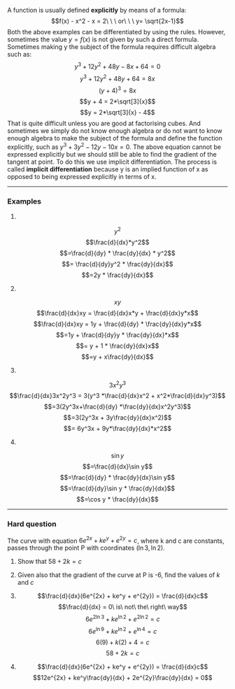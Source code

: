 A function is usually defined **explicitly** by means of a formula:
$$f(x) - x^2 - x = 2\ \ \ or\ \ \ y= \sqrt{2x-1}$$
Both the above examples can be differentiated by using the rules. However, sometimes the value $y = f(x)$ is not given by such a direct formula. Sometimes making y the subject of the formula requires difficult algebra such as:
$$y^3 + 12y^2 + 48y - 8x + 64 = 0$$
$$y^3 + 12y^2 + 48y + 64 = 8x$$
$$(y+4)^3 = 8x$$
$$y + 4 = 2*\sqrt[3]{x}$$
$$y = 2*\sqrt[3]{x} - 4$$
That is quite difficult unless you are good at factorising cubes.
And sometimes we simply do not know enough algebra or do not want to know enough algebra to make the subject of the formula and define the function explicitly,
such as $y^3 + 3y^2 - 12y - 10x = 0$.
The above equation cannot be expressed explicitly but we should still be able to find the gradient of the tangent at point. To do this we use implicit differentiation.
The process is called **implicit differentiation** because y is an implied function of x as opposed to being expressed explicitly in terms of x.
_____
### Examples
1) 
$$y^2$$
$$\frac{d}{dx}*y^2$$
$$=\frac{d}{dy} * \frac{dy}{dx} * y^2$$
$$= \frac{d}{dy}y^2 * \frac{dy}{dx}$$
$$=2y * \frac{dy}{dx}$$


2) 
$$xy$$
$$\frac{d}{dx}xy = \frac{d}{dx}x*y + \frac{d}{dx}y*x$$
$$\frac{d}{dx}xy = 1y + \frac{d}{dy} * \frac{dy}{dx}y*x$$
$$=1y + \frac{d}{dy}y * \frac{dy}{dx}*x$$
$$= y + 1 * \frac{dy}{dx}x$$
$$=y + x\frac{dy}{dx}$$


3) 
$$3x^2y^3$$
$$\frac{d}{dx}3x^2y^3 = 3(y^3 *\frac{d}{dx}x^2 + x^2*\frac{d}{dx}y^3)$$
$$=3(2y^3x+\frac{d}{dy} *\frac{dy}{dx}x^2y^3)$$
$$=3(2y^3x + 3y\frac{dy}{dx}x^2)$$
$$= 6y^3x + 9y*\frac{dy}{dx}*x^2$$


4) 
$$\sin y$$
$$=\frac{d}{dx}\sin y$$
$$=\frac{d}{dy} * \frac{dy}{dx}\sin y$$
$$=\frac{d}{dy}\sin y * \frac{dy}{dx}$$
$$=\cos y * \frac{dy}{dx}$$
_____
### Hard question
The curve with equation $6e^{2x} + ke^y + e^{2y} = c$,
where k and c are constants, passes through the point P with coordinates $(\ln3, \ln2)$.
1) Show that $58 + 2k = c$
2) Given also that the gradient of the curve at P is -6, find the values of $k$ and $c$


1) $$\frac{d}{dx}(6e^{2x} + ke^y + e^{2y}) = \frac{d}{dx}c$$
$$\frac{d}{dx} = 0\ is\ not\ the\ right\ way$$
$$6e^{2\ln3} + ke^{\ln2} + e^{2\ln2} = c$$
$$6e^{\ln9} + ke^{\ln2} + e^{\ln4} = c$$
$$6(9) + k(2) + 4 = c$$
$$58 + 2k = c$$


2) $$\frac{d}{dx}(6e^{2x} + ke^y + e^{2y}) = \frac{d}{dx}c$$
$$12e^{2x} + ke^y\frac{dy}{dx} + 2e^{2y}\frac{dy}{dx} = 0$$
